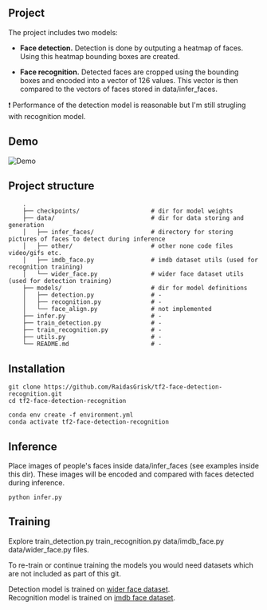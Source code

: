 ## Project

The project includes two models:

- **Face detection.** 
  Detection is done by outputing a heatmap of faces. Using this heatmap bounding boxes are created.
   
- **Face recognition.**
  Detected faces are cropped using the bounding boxes and encoded into a vector of 126 values.
  This vector is then compared to the vectors of faces stored in data/infer_faces.

:heavy_exclamation_mark: Performance of the detection model is reasonable but I'm still strugling with recognition model.

## Demo

![Demo](data/other/gif.gif)

## Project structure
```
    .
    ├── checkpoints/                    # dir for model weights
    ├── data/                           # dir for data storing and generation 
    │   ├── infer_faces/                # directory for storing pictures of faces to detect during inference
    │   ├── other/                      # other none code files video/gifs etc.
    │   ├── imdb_face.py                # imdb dataset utils (used for recognition training)
    │   └── wider_face.py               # wider face dataset utils (used for detection training)
    ├── models/                         # dir for model definitions
    │   ├── detection.py                # -
    │   ├── recognition.py              # -
    │   └── face_align.py               # not implemented
    ├── infer.py                        # -
    ├── train_detection.py              # -
    ├── train_recognition.py            # -
    ├── utils.py                        # -
    └── README.md                       # -
```

## Installation

```
git clone https://github.com/RaidasGrisk/tf2-face-detection-recognition.git  
cd tf2-face-detection-recognition  

conda env create -f environment.yml  
conda activate tf2-face-detection-recognition  
```

## Inference
Place images of people's faces inside data/infer_faces (see examples inside this dir). These images will be encoded and compared with faces detected during inference.
```
python infer.py
```

## Training
Explore train_detection.py train_recognition.py data/imdb_face.py data/wider_face.py files.

To re-train or continue training the models you would need datasets which are not included as part of this git.  

Detection model is trained on [wider face dataset](http://shuoyang1213.me/WIDERFACE/).  
Recognition model is trained on [imdb face dataset](https://github.com/fwang91/IMDb-Face).
